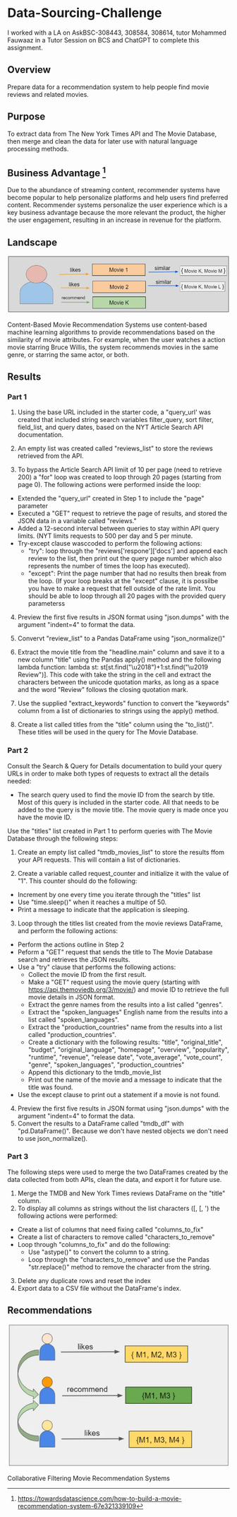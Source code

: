 # Data-Sourcing-Challenge

I worked with a LA on AskBSC-308443, 308584, 308614, tutor Mohammed Fauwaaz in a Tutor Session on BCS and ChatGPT to complete this assignment.

## Overview
Prepare data for a recommendation system to help people find movie reviews and related movies.

## Purpose
To extract data from The New York Times API and The Movie Database, then merge and clean the data for later use with natural language processing methods.

## Business Advantage [^1]

Due to the abundance of streaming content, recommender systems have become popular to help personalize platforms and help users find preferred content.
Recommender systems personalize the user experience which is a key business advantage because the more relevant the product, the higher the user engagement, resulting in an increase in revenue for the platform.

## Landscape

![Content_Recommendation](images/movie_system-1.webp)

Content-Based Movie Recommendation Systems use content-based machine learning algorithms to provide recommendations based on the similarity of movie attributes. For example, when the user watches a action movie starring Bruce Willis, the system recommends movies in the same genre, or starring the same actor, or both.

## Results

### Part 1
1. Using the base URL included in the starter code, a "query_url' was created that included string search variables filter_query, sort filter, field_list, and query dates, based on the NYT Article Search API documentation.

2. An empty list was created called "reviews_list" to store the reviews retrieved from the API.

3. To bypass the Article Search API limiit of 10 per page (need to retrieve 200) a "for" loop was created to loop through 20 pages (starting from page 0). The following actions were performed inside the loop:
  - Extended the "query_url" created in Step 1 to include the "page" parameter
  - Executed a "GET" request to retrieve the page of results, and stored the JSON data in a variable called "reviews."
  - Added a 12-second interval between queries to stay within API query limits. (NYT limits requests to 500 per day and 5 per minute.
  - Try-except clause wasccoded to perform the following actions:
    * "try": loop through the "reviews['respone']['docs'] and append each review to the list, then print out the query page number which also represents         the number of times the loop has executed).
    * "except": Print the page number that had no results then break from the loop. (If your loop breaks at the
      "except" clause, it is possilbe you have to make a request that fell outside of the rate limit. You should         be able to loop through all 20 pages with the provided query parameterss

4.  Preview the first five results in JSON format using "json.dumps" with the argument "indent=4" to format the data.

5. Convervt "review_list" to a Pandas DataFrame using "json_normalize()"

6. Extract the movie title from the "headline.main" column and save it to a new column "title" using the Pandas apply() method and the following lambda function: lambda st: st[st.find("\u2018")+1:st.find("\u2019 Review")].
This code with take the string in the cell and extract the characters between the unicode quotation marks, as long as a space and the word "Review" follows the closing quotation mark.
7.  Use the supplied "extract_keywords" function to convert the "keywords" column from a list of dictionaries to strings using the apply() method.
8.  Create a list called titles from the "title" column using the "to_list()". These titles will be used in the query for The Movie Database.

### Part 2
Consult the Search & Query for Details documentation to build your query URLs in order to make both types of requests to extract all the details needed:
- The search query used to find the movie ID from the search by title. Most of this query is included in the starter code. All that needs to be added to the query is the movie title. The movie query is made once you have the movie ID.

Use the "titles" list created in Part 1 to perform queries with The Movie Database through the following steps:
1.  Create an empty list called "tmdb_movies_list" to store the results ffom your API requests. This will contain a list of dictionaries.

2.  Create a variable called request_counter and initialize it with the value of "1". This counter should do the following:
  - Increment by one every time you iterate through the "titles" list
  - Use "time.sleep()" when it reaches a multipe of 50.
  - Print a message to indicate that the application is sleeping.

3.  Loop through the titles list created from the movie reviews DataFrame, and perform the following actions:
  - Perform the actions outline in Step 2
  - Peform a "GET" request that sends the title to The Movie Database search and retrieves the JSON results.
  - Use a "try" clause that performs the following actions:
    * Collect the movie ID from the first result.
    * Make a "GET" request using the movie query (starting with https://api.themoviedb.org/3/movie/) and movie ID to retrieve the full movie details in JSON format.
    * Extract the genre names from the results into a list called "genres".
    * Extract the "spoken_languages" English name from the results into a list called "spoken_languages".
    * Extract the "production_countries" name from the results into a list called "production_countries".
    * Create a dictionary with the following results: "title", "original_title", "budget", "original_language",
      "homepage", "overview", "popularity", "runtime", "revenue", "release date", "vote_average", "vote_count", "genre", "spoken_languages",                     "production_countries"
    * Append this dictionary to the tmdb_movie_list
    * Print out the name of the movie and a message to indicate that the title was found.
  - Use the except clause to print out a statement if a movie is not found.
4.  Preview the first five results in JSON format using "json.dumps" with the argument "indent=4" to format the data.
5.  Convert the results to a DataFrame called "tmdb_df" with "pd.DataFrame()". Because we don't have nested objects we don't need to use json_normalize().

### Part 3
The following steps were used to merge the two DataFrames created by the data collected from both APIs, clean the data, and export it for future use.
1.  Merge the TMDB and New York Times reviews DataFrame on the "title" column.
2.  To display all columns as strings without the list characters ([, [, ') the following actions were performed:
  - Create a list of columns that need fixing called "columns_to_fix"
  - Create a list of characters to remove called "characters_to_remove"
  - Loop through "columns_to_fix" and do the following:
    * Use "astype()" to convert the column to a string.
    * Loop through the "characters_to_remove" and use the Pandas "str.replace()" method to remove the character from the string.
3.  Delete any duplicate rows and reset the index
4.  Export data to a CSV file without the DataFrame's index.
  
## Recommendations

![Content_Recommendation](images/movie_system-2.webp)

Collaborative Filtering Movie Recommendation Systems

[^1]: https://towardsdatascience.com/how-to-build-a-movie-recommendation-system-67e321339109
